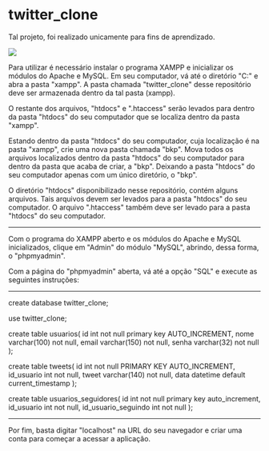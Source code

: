 # twitter_clone
Tal projeto, foi realizado unicamente para fins de aprendizado.

<img src="https://user-images.githubusercontent.com/68506101/152866261-55115509-116d-4389-8521-0a7a4a3bd1cd.png">

Para utilizar é necessário instalar o programa XAMPP e inicializar os módulos do Apache e MySQL. Em seu computador, vá até o diretório "C:" e abra a pasta "xampp". A pasta chamada "twitter_clone" desse repositório deve ser armazenada dentro da tal pasta (xampp).

O restante dos arquivos, "htdocs" e ".htaccess" serão levados para dentro da pasta "htdocs" do seu computador que se localiza dentro da pasta "xampp".

Estando dentro da pasta "htdocs" do seu computador, cuja localização é na pasta "xampp", crie uma nova pasta chamada "bkp". Mova todos os arquivos localizados dentro da pasta "htdocs" do seu computador para dentro da pasta que acaba de criar, a "bkp". Deixando a pasta "htdocs" do seu computador apenas com um único diretório, o "bkp".

O diretório "htdocs" disponibilizado nesse repositório, contém alguns arquivos. Tais arquivos devem ser levados para a pasta "htdocs" do seu computador. O arquivo ".htaccess" também deve ser levado para a pasta "htdocs" do seu computador.

<hr>

Com o programa do XAMPP aberto e os módulos do Apache e MySQL inicializados, clique em "Admin" do módulo "MySQL", abrindo, dessa forma, o "phpmyadmin".

Com a página do "phpmyadmin" aberta, vá até a opção "SQL" e execute as seguintes instruções:
<hr>
create database twitter_clone;

use twitter_clone;

create table usuarios(
	id int not null primary key AUTO_INCREMENT,
	nome varchar(100) not null,
	email varchar(150) not null,
	senha varchar(32) not null
);

create table tweets(
	id int not null PRIMARY KEY AUTO_INCREMENT,
	id_usuario int not null,
	tweet varchar(140) not null,
	data datetime default current_timestamp
);

create table usuarios_seguidores(
	id int not null primary key auto_increment,
	id_usuario int not null,
	id_usuario_seguindo int not null
);
<hr>

Por fim, basta digitar "localhost" na URL do seu navegador e criar uma conta para começar a acessar a aplicação.
